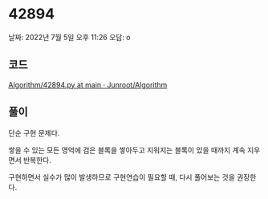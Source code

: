# 42894

날짜: 2022년 7월 5일 오후 11:26
오답: o

## 코드

[Algorithm/42894.py at main · Junroot/Algorithm](https://github.com/Junroot/Algorithm/blob/main/programmers/42894.py)

## 풀이

단순 구현 문제다.

쌓을 수 있는 모든 영억에 검은 블록을 쌓아두고 지워지는 블록이 있을 때까지 계속 지우면서 반복한다.

구현하면서 실수가 많이 발생하므로 구현연습이 필요할 때, 다시 풀어보는 것을 권장한다.